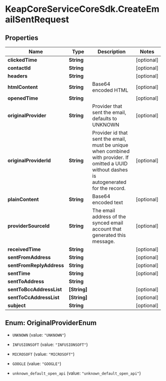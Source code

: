 # KeapCoreServiceCoreSdk.CreateEmailSentRequest

## Properties

Name | Type | Description | Notes
------------ | ------------- | ------------- | -------------
**clickedTime** | **String** |  | [optional] 
**contactId** | **String** |  | [optional] 
**headers** | **String** |  | [optional] 
**htmlContent** | **String** | Base64 encoded HTML | [optional] 
**openedTime** | **String** |  | [optional] 
**originalProvider** | **String** | Provider that sent the email, defaults to UNKNOWN | [optional] 
**originalProviderId** | **String** | Provider id that sent the email, must be unique when combined with provider.  If omitted a UUID without dashes is autogenerated for the record. | [optional] 
**plainContent** | **String** | Base64 encoded text | [optional] 
**providerSourceId** | **String** | The email address of the synced email account that generated this message. | [optional] 
**receivedTime** | **String** |  | [optional] 
**sentFromAddress** | **String** |  | [optional] 
**sentFromReplyAddress** | **String** |  | [optional] 
**sentTime** | **String** |  | [optional] 
**sentToAddress** | **String** |  | 
**sentToBccAddressList** | **[String]** |  | [optional] 
**sentToCcAddressList** | **[String]** |  | [optional] 
**subject** | **String** |  | [optional] 



## Enum: OriginalProviderEnum


* `UNKNOWN` (value: `"UNKNOWN"`)

* `INFUSIONSOFT` (value: `"INFUSIONSOFT"`)

* `MICROSOFT` (value: `"MICROSOFT"`)

* `GOOGLE` (value: `"GOOGLE"`)

* `unknown_default_open_api` (value: `"unknown_default_open_api"`)




